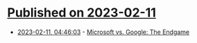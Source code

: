 # [Published on 2023-02-11](index.md)

* [2023-02-11, 04:46:03](https://news.ycombinator.com/item?id=34749678) - [Microsoft vs. Google: The Endgame](https://shrimalmadhur.substack.com/p/microsoft-vs-google-the-endgame)
